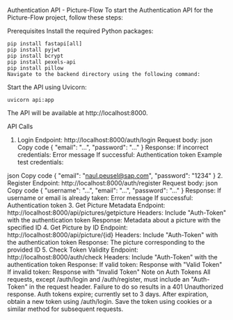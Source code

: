 Authentication API - Picture-Flow
To start the Authentication API for the Picture-Flow project, follow these steps:

Prerequisites
Install the required Python packages:

```
pip install fastapi[all]
pip install pyjwt
pip install bcrypt
pip install pexels-api
pip install pillow
Navigate to the backend directory using the following command:
```

Start the API using Uvicorn:

```
uvicorn api:app
```
The API will be available at http://localhost:8000.

API Calls
1. Login
Endpoint: http://localhost:8000/auth/login
Request body:
json
Copy code
{
    "email": "...",
    "password": "..."
}
Response:
If incorrect credentials: Error message
If successful: Authentication token
Example test credentials:

json
Copy code
{
    "email": "naul.peusel@sap.com",
    "password": "1234"
}
2. Register
Endpoint: http://localhost:8000/auth/register
Request body:
json
Copy code
{
    "username": "...",
    "email": "...",
    "password": "..."
}
Response:
If username or email is already taken: Error message
If successful: Authentication token
3. Get Picture Metadata
Endpoint: http://localhost:8000/api/pictures/getpicture
Headers: Include "Auth-Token" with the authentication token
Response: Metadata about a picture with the specified ID
4. Get Picture by ID
Endpoint: http://localhost:8000/api/picture/{id}
Headers: Include "Auth-Token" with the authentication token
Response: The picture corresponding to the provided ID
5. Check Token Validity
Endpoint: http://localhost:8000/auth/check
Headers: Include "Auth-Token" with the authentication token
Response:
If valid token: Response with "Valid Token"
If invalid token: Response with "Invalid Token"
Note on Auth Tokens
All requests, except /auth/login and /auth/register, must include an "Auth-Token" in the request header. Failure to do so results in a 401 Unauthorized response.
Auth tokens expire; currently set to 3 days. After expiration, obtain a new token using /auth/login.
Save the token using cookies or a similar method for subsequent requests.
